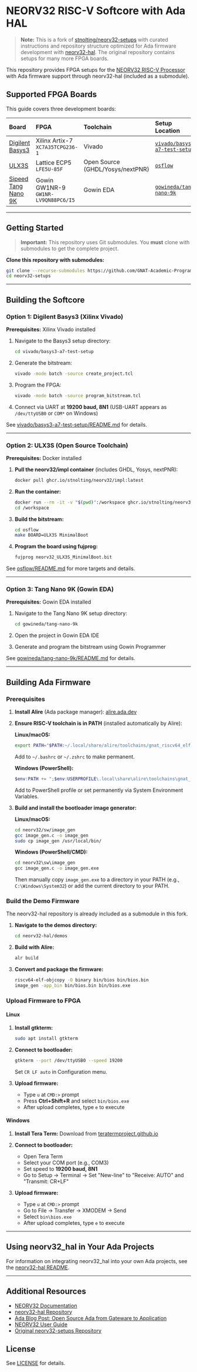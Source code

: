 # NEORV32 RISC-V Softcore with Ada HAL

> **Note:** This is a fork of [stnolting/neorv32-setups](https://github.com/stnolting/neorv32-setups) with curated instructions and repository structure optimized for Ada firmware development with [neorv32-hal](https://github.com/GNAT-Academic-Program/neorv32_hal). The original repository contains setups for many more FPGA boards.

This repository provides FPGA setups for the [NEORV32 RISC-V Processor](https://github.com/stnolting/neorv32) with Ada firmware support through neorv32-hal (included as a submodule).

## Supported FPGA Boards

This guide covers three development boards:

| Board | FPGA | Toolchain | Setup Location |
|:------|:-----|:----------|:---------------|
| [Digilent Basys3](https://reference.digilentinc.com/reference/programmable-logic/basys-3/reference-manual) | Xilinx Artix-7 `XC7A35TCPG236-1` | Vivado | [`vivado/basys3-a7-test-setup`](vivado/basys3-a7-test-setup) |
| [ULX3S](https://radiona.org/ulx3s/) | Lattice ECP5 `LFE5U-85F` | Open Source (GHDL/Yosys/nextPNR) | [`osflow`](osflow) |
| [Sipeed Tang Nano 9K](https://wiki.sipeed.com/hardware/en/tang/Tang-Nano-9K/Nano-9K.html) | Gowin GW1NR-9 `GW1NR-LV9QN88PC6/I5` | Gowin EDA | [`gowineda/tang-nano-9k`](gowineda/tang-nano-9k) |

---

## Getting Started

> **Important:** This repository uses Git submodules. You **must** clone with submodules to get the complete project.

**Clone this repository with submodules:**

```bash
git clone --recurse-submodules https://github.com/GNAT-Academic-Program/neorv32-setups.git
cd neorv32-setups
```
---

## Building the Softcore

### Option 1: Digilent Basys3 (Xilinx Vivado)

**Prerequisites:** Xilinx Vivado installed

1. Navigate to the Basys3 setup directory:
   ```bash
   cd vivado/basys3-a7-test-setup
   ```

2. Generate the bitstream:
   ```bash
   vivado -mode batch -source create_project.tcl
   ```

3. Program the FPGA:
   ```bash
   vivado -mode batch -source program_bitstream.tcl
   ```

4. Connect via UART at **19200 baud, 8N1** (USB-UART appears as `/dev/ttyUSB0` or `COM*` on Windows)

See [vivado/basys3-a7-test-setup/README.md](vivado/basys3-a7-test-setup/README.md) for details.

---

### Option 2: ULX3S (Open Source Toolchain)

**Prerequisites:** Docker installed

1. **Pull the neorv32/impl container** (includes GHDL, Yosys, nextPNR):
   ```bash
   docker pull ghcr.io/stnolting/neorv32/impl:latest
   ```

2. **Run the container:**
   ```bash
   docker run --rm -it -v "$(pwd)":/workspace ghcr.io/stnolting/neorv32/impl bash
   cd /workspace
   ```

3. **Build the bitstream:**
   ```bash
   cd osflow
   make BOARD=ULX3S MinimalBoot
   ```

4. **Program the board using fujprog:**
   ```bash
   fujprog neorv32_ULX3S_MinimalBoot.bit
   ```

See [osflow/README.md](osflow/README.md) for more targets and details.

---

### Option 3: Tang Nano 9K (Gowin EDA)

**Prerequisites:** Gowin EDA installed

1. Navigate to the Tang Nano 9K setup directory:
   ```bash
   cd gowineda/tang-nano-9k
   ```

2. Open the project in Gowin EDA IDE

3. Generate and program the bitstream using Gowin Programmer

See [gowineda/tang-nano-9k/README.md](gowineda/tang-nano-9k/README.md) for details.

---

## Building Ada Firmware

### Prerequisites

1. **Install Alire** (Ada package manager): [alire.ada.dev](https://alire.ada.dev/)
   
2. **Ensure RISC-V toolchain is in PATH** (installed automatically by Alire):
   
   **Linux/macOS:**
   ```bash
   export PATH="$PATH:~/.local/share/alire/toolchains/gnat_riscv64_elf_*/bin"
   ```
   Add to `~/.bashrc` or `~/.zshrc` to make permanent.
   
   **Windows (PowerShell):**
   ```powershell
   $env:PATH += ";$env:USERPROFILE\.local\share\alire\toolchains\gnat_riscv64_elf_*\bin"
   ```
   Add to PowerShell profile or set permanently via System Environment Variables.

3. **Build and install the bootloader image generator:**
   
   **Linux/macOS:**
   ```bash
   cd neorv32/sw/image_gen
   gcc image_gen.c -o image_gen
   sudo cp image_gen /usr/local/bin/
   ```
   
   **Windows (PowerShell/CMD):**
   ```cmd
   cd neorv32\sw\image_gen
   gcc image_gen.c -o image_gen.exe
   ```
   Then manually copy `image_gen.exe` to a directory in your PATH (e.g., `C:\Windows\System32`) or add the current directory to your PATH.


### Build the Demo Firmware

The neorv32-hal repository is already included as a submodule in this fork.

1. **Navigate to the demos directory:**
   ```bash
   cd neorv32-hal/demos
   ```

2. **Build with Alire:**
   ```bash
   alr build
   ```

3. **Convert and package the firmware:**
   ```bash
   riscv64-elf-objcopy -O binary bin/bios bin/bios.bin
   image_gen -app_bin bin/bios.bin bin/bios.exe
   ```

### Upload Firmware to FPGA

#### Linux

1. **Install gtkterm:**
   ```bash
   sudo apt install gtkterm
   ```

2. **Connect to bootloader:**
   ```bash
   gtkterm --port /dev/ttyUSB0 --speed 19200
   ```
   Set `CR LF auto` in Configuration menu.

3. **Upload firmware:**
   - Type `u` at `CMD:>` prompt
   - Press **Ctrl+Shift+R** and select `bin/bios.exe`
   - After upload completes, type `e` to execute

#### Windows

1. **Install Tera Term:** Download from [teratermproject.github.io](https://teratermproject.github.io/)

2. **Connect to bootloader:**
   - Open Tera Term
   - Select your COM port (e.g., COM3)
   - Set speed to **19200 baud, 8N1**
   - Go to Setup → Terminal → Set "New-line" to "Receive: AUTO" and "Transmit: CR+LF"

3. **Upload firmware:**
   - Type `u` at `CMD:>` prompt
   - Go to File → Transfer → XMODEM → Send
   - Select `bin\bios.exe`
   - After upload completes, type `e` to execute

---

## Using neorv32_hal in Your Ada Projects

For information on integrating neorv32_hal into your own Ada projects, see the [neorv32-hal README](neorv32-hal/README.md).

---

## Additional Resources

- [NEORV32 Documentation](https://stnolting.github.io/neorv32/)
- [neorv32-hal Repository](https://github.com/GNAT-Academic-Program/neorv32_hal)
- [Ada Blog Post: Open Source Ada from Gateware to Application](https://blog.adacore.com/open-source-ada-from-gateware-to-application)
- [NEORV32 User Guide](https://stnolting.github.io/neorv32/ug/)
- [Original neorv32-setups Repository](https://github.com/stnolting/neorv32-setups)

## License

See [LICENSE](LICENSE) for details.
